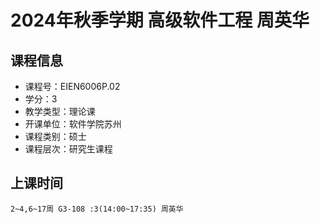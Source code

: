 # 2024年秋季学期 高级软件工程 周英华






## 课程信息

- 课程号：EIEN6006P.02
- 学分：3
- 教学类型：理论课
- 开课单位：软件学院苏州
- 课程类别：硕士
- 课程层次：研究生课程

## 上课时间

```
2~4,6~17周 G3-108 :3(14:00~17:35) 周英华
```

